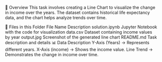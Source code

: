 📌 Overview
This task involves creating a Line Chart to visualize the change in income over the years. The dataset contains historical life expectancy data, and the chart helps analyze trends over time.

📂 Files in this Folder
File Name	Description
solution.ipynb	Jupyter Notebook with the code for visualization
data.csv	Dataset containing income values by year
output.jpg	Screenshot of the generated line chart
README.md	Task description and details
📊 Data Description
Y-Axis (Years) → Represents different years.
X-Axis (income) → Shows the income  value.
Line Trend → Demonstrates the change in income over time.

